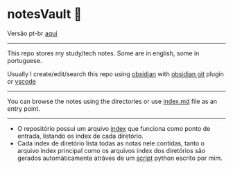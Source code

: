 # notesVault 📖


Versão pt-br [aqui](README-pt.md)

---

This repo stores my study/tech notes. Some are in english, some in portuguese.

Usually I create/edit/search this repo using [obsidian](https://obsidian.md/) with [obsidian git](https://github.com/denolehov/obsidian-git) plugin or [vscode](https://code.visualstudio.com/)

---

You can browse the notes using the directories or use [index.md](index.md) file as an entry point.

---
- O repositório possui um arquivo [index](index.md) que funciona como ponto de entrada, listando os index de cada diretório. 
- Cada index de diretório lista todas as notas nele contidas, tanto o arquivo index principal como os arquivos index dos diretórios são gerados automáticamente atráves de um [script](create_index_all_dir.py) python escrito por mim.